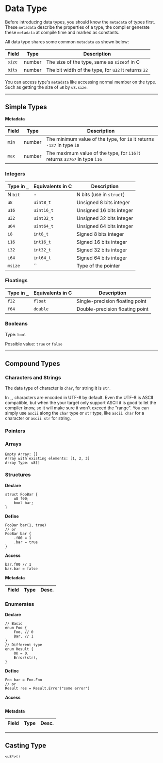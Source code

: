 # Data Type

Before introducing data types, you should know the `metadata` of types first.
These `metadata` describe the properties of a type, the compiler generate these `metadata` at compile time and marked as constants.

All data type shares some common `metadata` as shown below:

|Field|Type|Description|
| - | - | - |
| `size` | number | The size of the type, same as `sizeof` in C |
| `bits` | number | The bit width of the type, for `u32` it returns `32` |

You can access type's `metadata` like accessing normal member on the type. Such as getting the size of `u8` by `u8.size`.

<!-- TODO: add type guessing mechanism desc. -->

---

## Simple Types

**Metadata**

|Field|Type|Description|
| - | - | - |
| `min` | number | The minimum value of the type, for `i8` it returns `-127` in type `i8` |
| `max` | number | The maximum value of the type, for `i16` it returns `32767` in type `i16` |

### Integers

|Type in `_`|Equivalents in C|Description|
| - | - | - |
| N `bit` | - | N bits (use in `struct`) |
| `u8` | `uint8_t` | Unsigned 8 bits integer |
| `u16` | `uint16_t` | Unsigned 16 bits integer |
| `u32` | `uint32_t` | Unsigned 32 bits integer |
| `u64` | `uint64_t` | Unsigned 64 bits integer |
| `i8` | `int8_t` | Signed 8 bits integer |
| `i16` | `int16_t` | Signed 16 bits integer |
| `i32` | `int32_t` | Signed 32 bits integer |
| `i64` | `int64_t` | Signed 64 bits integer |
| `msize` | `` | Type of the pointer |

### Floatings

|Type in `_`|Equivalents in C|Description|
| - | - | - |
| `f32` | `float` | Single-precision floating point |
| `f64` | `double` | Double-precision floating point |

### Booleans

Type: `bool`

Possible value: `true` or `false`

---

## Compound Types

### Characters and Strings

The data type of character is `char`, for string it is `str`.

In `_`, characters are encoded in UTF-8 by default. Even the UTF-8 is ASCII compatible, but when the your target only support ASCII it is good to let the compiler know, so it will make sure it won't exceed the "range". You can simply use `ascii` along the `char` type or `str` type, like `ascii char` for a character or `ascii str` for string.

### Pointers


### Arrays

```
Empty Array: []
Array with existing elements: [1, 2, 3]
Array Type: u8[]

```

### Structures

**Declare**
```
struct FooBar {
    u8 f00;
    bool bar;
}
```

**Define**
```
FooBar bar(1, true)
// or
FooBar bar {
    .f00 = 1
    .bar = true
}
```

**Access**

```
bar.f00 // 1
bar.bar = false
```

**Metadata**

|Field|Type|Desc.|
|-|-|-|


### Enumerates

**Declare**

```
// Basic
enum Foo {
    Foo, // 0
    Bar, // 1
}
// Different type
enum Result {
    OK = 0,
    Error(str),
}
```

**Define**

```
Foo bar = Foo.Foo
// or 
Result res = Result.Error("some error")
```

**Access**

```

```

**Metadata**

|Field|Type|Desc.|
|-|-|-|

---

## Casting Type

```
<u8*>()
```
